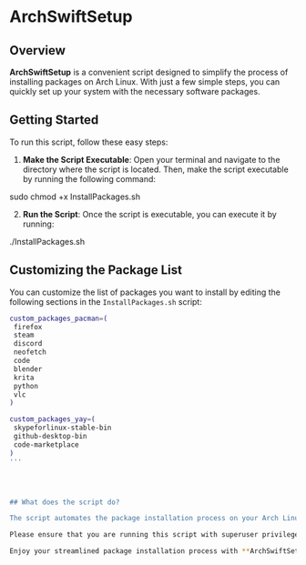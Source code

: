 # ArchSwiftSetup

## Overview

**ArchSwiftSetup** is a convenient script designed to simplify the process of installing packages on Arch Linux. With just a few simple steps, you can quickly set up your system with the necessary software packages.

## Getting Started

To run this script, follow these easy steps:

1. **Make the Script Executable**: Open your terminal and navigate to the directory where the script is located. Then, make the script executable by running the following command:

sudo chmod +x InstallPackages.sh


2. **Run the Script**: Once the script is executable, you can execute it by running:

./InstallPackages.sh

## Customizing the Package List

You can customize the list of packages you want to install by editing the following sections in the `InstallPackages.sh` script:

```bash
custom_packages_pacman=(
 firefox
 steam
 discord
 neofetch
 code
 blender
 krita
 python
 vlc
)

custom_packages_yay=(
 skypeforlinux-stable-bin
 github-desktop-bin
 code-marketplace
)
'''




## What does the script do?

The script automates the package installation process on your Arch Linux system, saving you time and effort. It's a convenient tool for system setup and maintenance.

Please ensure that you are running this script with superuser privileges, as some packages may require elevated permissions for installation.

Enjoy your streamlined package installation process with **ArchSwiftSetup**!


